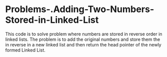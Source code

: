 # Problems-.Adding-Two-Numbers-Stored-in-Linked-List
This code is to solve problem where numbers are stored in reverse order in linked lists. The problem is to add the original numbers and store them the in reverse in a new linked list and then return the head pointer of the newly formed Linked List.
